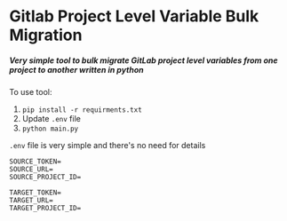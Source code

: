 
# Gitlab Project Level Variable Bulk Migration
##### Very simple tool to bulk migrate GitLab project level variables from one project to another written in python

To use tool:
1. `pip install -r requirments.txt`
2. Update `.env` file
3. `python main.py`

 

`.env` file is very simple and there's no need for details

```env
SOURCE_TOKEN=
SOURCE_URL=
SOURCE_PROJECT_ID=

TARGET_TOKEN=
TARGET_URL=
TARGET_PROJECT_ID=
```

